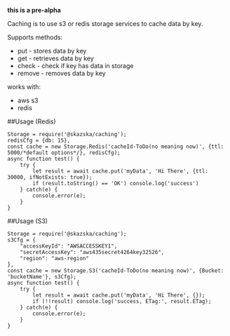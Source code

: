**this is a pre-alpha**

Caching is to use s3 or redis storage services to cache data by key.

Supports methods:
* put - stores data by key
* get - retrieves data by key
* check - check if key has data in storage
* remove - removes data by key

works with:
* aws s3
* redis

##Usage (Redis)

    Storage = require('@skazska/caching');
    redisCfg = {db: 15},
    const cache = new Storage.Redis('cacheId-ToDo(no meaning now)', {ttl: 5000/*default options*/}, redisCfg);
    async function test() {
        try {
            let result = await cache.put('myData', 'Hi There', {ttl: 30000, ifNotExists: true});
            if (result.toString() == 'OK') console.log('success')       
        } catch(e) {
            console.error(e);
        }
    }
    
##Usage (S3)

    Storage = require('@skazska/caching');
    s3Cfg = {
        "accessKeyId": "AWSACCESSKEY1",
        "secretAccessKey": "aws435secret4264key32526",
        "region": "aws-region"
    },
    const cache = new Storage.S3('cacheId-ToDo(no meaning now)', {Bucket: 'bucketName'}, s3Cfg);
    async function test() {
        try {
            let result = await cache.put('myData', 'Hi There', {});
            if (!!result) console.log('success, ETag:', result.ETag);       
        } catch(e) {
            console.error(e);
        }
    }
